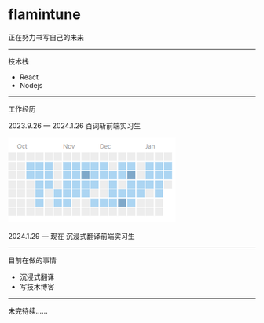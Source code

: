 # flamintune

正在努力书写自己的未来

---

技术栈

- React
- Nodejs

---

工作经历

2023.9.26 — 2024.1.26 百词斩前端实习生

![Alt text](image.png)

2024.1.29 — 现在 沉浸式翻译前端实习生

---

目前在做的事情

- 沉浸式翻译
- 写技术博客

***

未完待续......
